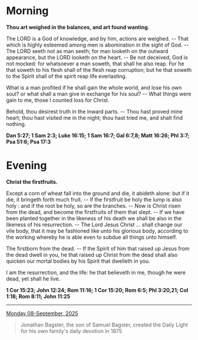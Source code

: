# Morning

**Thou art weighed in the balances, and art found wanting**.
 
The LORD is a God of knowledge, and by him, actions are weighed. -- That which is highly esteemed among men is abomination in the sight of God. -- The LORD seeth not as man seeth; for man looketh on the outward appearance, but the LORD looketh on the heart. -- Be not deceived, God is not mocked: for whatsoever a man soweth, that shall he also reap. For he that soweth to his flesh shall of the flesh reap corruption; but he that soweth to the Spirit shall of the spirit reap life everlasting.
 
What is a man profited if he shall gain the whole world, and lose his own soul? or what shall a man give in exchange for his soul? -- What things were gain to me, those I counted loss for Christ.
 
Behold, thou desirest truth in the inward parts. -- Thou hast proved mine heart; thou hast visited me in the night; thou hast tried me, and shalt find nothing.  

**Dan 5:27; 1 Sam 2:3; Luke 16:15; 1 Sam 16:7; Gal 6:7,8; Matt 16:26; Phl 3:7; Psa 51:6; Psa 17:3**

# Evening

**Christ the firstfruits.**
 
Except a corn of wheat fall into the ground and die, it abideth alone: but if it die, it bringeth forth much fruit. -- If the firstfruit be holy the lump is also holy : and if the root be holy, so are the branches. -- Now is Christ risen from the dead, and become the firstfruits of them that slept. -- If we have been planted together in the likeness of his death we shall be also in the likeness of his resurrection. -- The Lord Jesus Christ ... shall change our vile body, that it may be fashioned like unto his glorious body, according to the working whereby he is able even to subdue all things unto himself.
 
The firstborn from the dead. -- If the Spirit of him that raised up Jesus from the dead dwell in you, he that raised up Christ from the dead shall also quicken our mortal bodies by his Spirit that dwelleth in you.
 
I am the resurrection, and the life: he that believeth in me, though he were dead, yet shall he live.  

**1 Cor 15:23; John 12:24; Rom 11:16; 1 Cor 15:20; Rom 6:5; Phl 3:20,21; Col 1:18; Rom 8:11; John 11:25**

---

[Monday 08-September, 2025](https://t.me/s/daily_light)

> Jonathan Bagster, the son of Samuel Bagster, created the Daily Light for his own family's daily devotion in 1875

